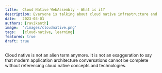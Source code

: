 ```yaml
---
title:  Cloud Native WebAssembly - What is it?
description: Everyone is talking about cloud native infrastructure and applications and how containers and container orchestration tools are important to an application's cloud native journey. But what is cloud native? Is it complex architecture that requires an army of people to develop and manage? Or is it a light switch to magically transform your legacy applications into cloud-scale ones? Find the answer.
date:   2023-03-01
authors: [ravikanth]
image:  '/images/cloudnative.png'
tags:   [cloud-native, learning]
featured: true
draft: true
---
```


Cloud native is not an alien term anymore. It is not an exaggeration to say that modern application architecture conversations cannot be complete without referencing cloud native concepts and technologies.


